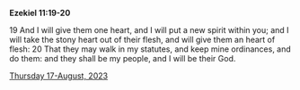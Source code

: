 **Ezekiel 11:19-20**

19 And I will give them one heart, and I will put a new spirit within you; and I will take the stony heart out of their flesh, and will give them an heart of flesh: 20 That they may walk in my statutes, and keep mine ordinances, and do them: and they shall be my people, and I will be their God.

[Thursday 17-August, 2023](https://getbible.life/kjv/Ezekiel/11/19-20)
